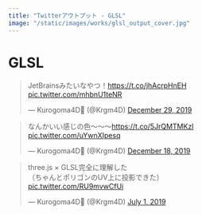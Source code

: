 ```yaml
---
title: "Twitterアウトプット - GLSL"
image: "/static/images/works/glsl_output_cover.jpg"
---
```


# GLSL

<blockquote class="twitter-tweet"><p lang="ja" dir="ltr">JetBrainsみたいなやつ！<a href="https://t.co/jhAcrpHnEH">https://t.co/jhAcrpHnEH</a> <a href="https://t.co/mhbnU1teNR">pic.twitter.com/mhbnU1teNR</a></p>&mdash; Kurogoma4D🗼 (@Krgm4D) <a href="https://twitter.com/Krgm4D/status/1211285322333478912?ref_src=twsrc%5Etfw">December 29, 2019</a></blockquote> <script async src="https://platform.twitter.com/widgets.js" charset="utf-8"></script>

<blockquote class="twitter-tweet"><p lang="ja" dir="ltr">なんかいい感じの色〜〜〜<a href="https://t.co/5JrQMTMKzI">https://t.co/5JrQMTMKzI</a> <a href="https://t.co/uYwnXIpesq">pic.twitter.com/uYwnXIpesq</a></p>&mdash; Kurogoma4D🗼 (@Krgm4D) <a href="https://twitter.com/Krgm4D/status/1207230768453283840?ref_src=twsrc%5Etfw">December 18, 2019</a></blockquote> <script async src="https://platform.twitter.com/widgets.js" charset="utf-8"></script>

<blockquote class="twitter-tweet"><p lang="ja" dir="ltr">three.js × GLSL完全に理解した<br>（ちゃんとポリゴンのUV上に投影できた） <a href="https://t.co/RU9mvwCfUi">pic.twitter.com/RU9mvwCfUi</a></p>&mdash; Kurogoma4D🗼 (@Krgm4D) <a href="https://twitter.com/Krgm4D/status/1145555094353485824?ref_src=twsrc%5Etfw">July 1, 2019</a></blockquote> <script async src="https://platform.twitter.com/widgets.js" charset="utf-8"></script>

